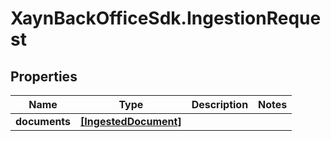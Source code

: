 # XaynBackOfficeSdk.IngestionRequest

## Properties

Name | Type | Description | Notes
------------ | ------------- | ------------- | -------------
**documents** | [**[IngestedDocument]**](IngestedDocument.md) |  | 


